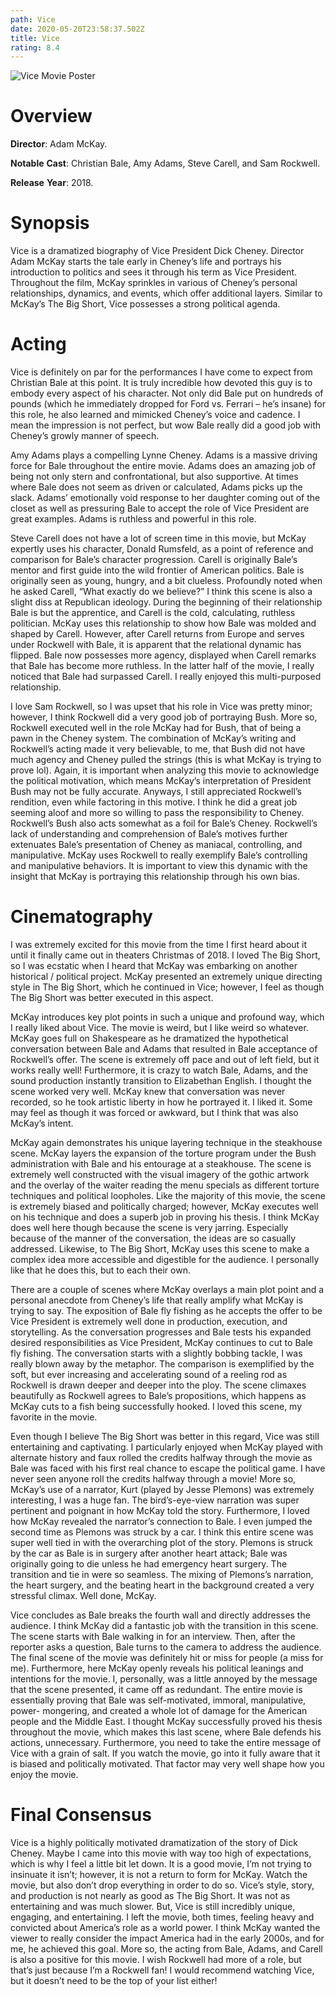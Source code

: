 ```yaml
---
path: Vice
date: 2020-05-20T23:58:37.502Z
title: Vice
rating: 8.4
---
```

![Vice Movie Poster](https://www.washingtonpost.com/graphics/2019/entertainment/oscar-nominees-movie-poster-design/img/vice-web.jpg)

# **Overview**

**Director**: Adam McKay.

**Notable** **Cast**: Christian Bale, Amy Adams, Steve Carell, and Sam Rockwell.

**Release** **Year**: 2018.

 

# **Synopsis**

Vice is a dramatized biography of Vice President Dick Cheney. Director Adam McKay starts the tale early in Cheney’s life and portrays his introduction to politics and sees it through his term as Vice President. Throughout the film, McKay sprinkles in various of Cheney’s personal relationships, dynamics, and events, which offer additional layers. Similar to McKay’s The Big Short, Vice possesses a strong political agenda. 

 

# **Acting**

Vice is definitely on par for the performances I have come to expect from Christian Bale at this point. It is truly incredible how devoted this guy is to embody every aspect of his character. Not only did Bale put on hundreds of pounds (which he immediately dropped for Ford vs. Ferrari – he’s insane) for this role, he also learned and mimicked Cheney’s voice and cadence. I mean the impression is not perfect, but wow Bale really did a good job with Cheney’s growly manner of speech. 

 

Amy Adams plays a compelling Lynne Cheney. Adams is a massive driving force for Bale throughout the entire movie. Adams does an amazing job of being not only stern and confrontational, but also supportive. At times where Bale does not seem as driven or calculated, Adams picks up the slack. Adams’ emotionally void response to her daughter coming out of the closet as well as pressuring Bale to accept the role of Vice President are great examples. Adams is ruthless and powerful in this role.

 

Steve Carell does not have a lot of screen time in this movie, but McKay expertly uses his character, Donald Rumsfeld, as a point of reference and comparison for Bale’s character progression. Carell is originally Bale’s mentor and first guide into the wild frontier of American politics. Bale is originally seen as young, hungry, and a bit clueless. Profoundly noted when he asked Carell, “What exactly do we believe?” I think this scene is also a slight diss at Republican ideology. During the beginning of their relationship Bale is but the apprentice, and Carell is the cold, calculating, ruthless politician. McKay uses this relationship to show how Bale was molded and shaped by Carell. However, after Carell returns from Europe and serves under Rockwell with Bale, it is apparent that the relational dynamic has flipped. Bale now possesses more agency, displayed when Carell remarks that Bale has become more ruthless. In the latter half of the movie, I really noticed that Bale had surpassed Carell. I really enjoyed this multi-purposed relationship.

 

I love Sam Rockwell, so I was upset that his role in Vice was pretty minor; however, I think Rockwell did a very good job of portraying Bush. More so, Rockwell executed well in the role McKay had for Bush, that of being a pawn in the Cheney system. The combination of McKay’s writing and Rockwell’s acting made it very believable, to me, that Bush did not have much agency and Cheney pulled the strings (this is what McKay is trying to prove lol). Again, it is important when analyzing this movie to acknowledge the political motivation, which means McKay’s interpretation of President Bush may not be fully accurate. Anyways, I still appreciated Rockwell’s rendition, even while factoring in this motive. I think he did a great job seeming aloof and more so willing to pass the responsibility to Cheney. Rockwell’s Bush also acts somewhat as a foil for Bale’s Cheney. Rockwell’s lack of understanding and comprehension of Bale’s motives further extenuates Bale’s presentation of Cheney as maniacal, controlling, and manipulative. McKay uses Rockwell to really exemplify Bale’s controlling and manipulative behaviors. It is important to view this dynamic with the insight that McKay is portraying this relationship through his own bias. 

 

# **Cinematography**

I was extremely excited for this movie from the time I first heard about it until it finally came out in theaters Christmas of 2018. I loved The Big Short, so I was ecstatic when I heard that McKay was embarking on another historical / political project. McKay presented an extremely unique directing style in The Big Short, which he continued in Vice; however, I feel as though The Big Short was better executed in this aspect.

 

McKay introduces key plot points in such a unique and profound way, which I really liked about Vice. The movie is weird, but I like weird so whatever. McKay goes full on Shakespeare as he dramatized the hypothetical conversation between Bale and Adams that resulted in Bale acceptance of Rockwell’s offer. The scene is extremely off pace and out of left field, but it works really well! Furthermore, it is crazy to watch Bale, Adams, and the sound production instantly transition to Elizabethan English. I thought the scene worked very well. McKay knew that conversation was never recorded, so he took artistic liberty in how he portrayed it. I liked it. Some may feel as though it was forced or awkward, but I think that was also McKay’s intent. 

 

McKay again demonstrates his unique layering technique in the steakhouse scene. McKay layers the expansion of the torture program under the Bush administration with Bale and his entourage at a steakhouse. The scene is extremely well constructed with the visual imagery of the gothic artwork and the overlay of the waiter reading the menu specials as different torture techniques and political loopholes. Like the majority of this movie, the scene is extremely biased and politically charged; however, McKay executes well on his technique and does a superb job in proving his thesis. I think McKay does well here though because the scene is very jarring. Especially because of the manner of the conversation, the ideas are so casually addressed. Likewise, to The Big Short, McKay uses this scene to make a complex idea more accessible and digestible for the audience. I personally like that he does this, but to each their own.

 

There are a couple of scenes where McKay overlays a main plot point and a personal anecdote from Cheney’s life that really amplify what McKay is trying to say. The exposition of Bale fly fishing as he accepts the offer to be Vice President is extremely well done in production, execution, and storytelling. As the conversation progresses and Bale tests his expanded desired responsibilities as Vice President, McKay continues to cut to Bale fly fishing. The conversation starts with a slightly bobbing tackle, I was really blown away by the metaphor. The comparison is exemplified by the soft, but ever increasing and accelerating sound of a reeling rod as Rockwell is drawn deeper and deeper into the ploy. The scene climaxes beautifully as Rockwell agrees to Bale’s propositions, which happens as McKay cuts to a fish being successfully hooked. I loved this scene, my favorite in the movie. 

 

Even though I believe The Big Short was better in this regard, Vice was still entertaining and captivating. I particularly enjoyed when McKay played with alternate history and faux rolled the credits halfway through the movie as Bale was faced with his first real chance to escape the political game. I have never seen anyone roll the credits halfway through a movie! More so, McKay’s use of a narrator, Kurt (played by Jesse Plemons) was extremely interesting, I was a huge fan. The bird’s-eye-view narration was super pertinent and poignant in how McKay told the story. Furthermore, I loved how McKay revealed the narrator’s connection to Bale. I even jumped the second time as Plemons was struck by a car. I think this entire scene was super well tied in with the overarching plot of the story. Plemons is struck by the car as Bale is in surgery after another heart attack; Bale was originally going to die unless he had emergency heart surgery. The transition and tie in were so seamless. The mixing of Plemons’s narration, the heart surgery, and the beating heart in the background created a very stressful climax. Well done, McKay.

 

Vice concludes as Bale breaks the fourth wall and directly addresses the audience. I think McKay did a fantastic job with the transition in this scene. The scene starts with Bale walking in for an interview. Then, after the reporter asks a question, Bale turns to the camera to address the audience. The final scene of the movie was definitely hit or miss for people (a miss for me). Furthermore, here McKay openly reveals his political leanings and intentions for the movie. I, personally, was a little annoyed by the message that the scene presented, it came off as redundant. The entire movie is essentially proving that Bale was self-motivated, immoral, manipulative, power- mongering, and created a whole lot of damage for the American people and the Middle East. I thought McKay successfully proved his thesis throughout the movie, which makes this last scene, where Bale defends his actions, unnecessary. Furthermore, you need to take the entire message of Vice with a grain of salt. If you watch the movie, go into it fully aware that it is biased and politically motivated. That factor may very well shape how you enjoy the movie. 

 

# Final **Consensus**

Vice is a highly politically motivated dramatization of the story of Dick Cheney. Maybe I came into this movie with way too high of expectations, which is why I feel a little bit let down. It is a good movie, I’m not trying to insinuate it isn’t; however, it is not a return to form for McKay. Watch the movie, but also don’t drop everything in order to do so. Vice’s style, story, and production is not nearly as good as The Big Short. It was not as entertaining and was much slower. But, Vice is still incredibly unique, engaging, and entertaining. I left the movie, both times, feeling heavy and convicted about America’s role as a world power. I think McKay wanted the viewer to really consider the impact America had in the early 2000s, and for me, he achieved this goal. More so, the acting from Bale, Adams, and Carell is also a positive for this movie. I wish Rockwell had more of a role, but that’s just because I’m a Rockwell fan! I would recommend watching Vice, but it doesn’t need to be the top of your list either!
